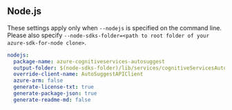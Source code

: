 ## Node.js

These settings apply only when `--nodejs` is specified on the command line.
Please also specify `--node-sdks-folder=<path to root folder of your azure-sdk-for-node clone>`.

``` yaml $(nodejs)
nodejs:
  package-name: azure-cognitiveservices-autosuggest
  output-folder: $(node-sdks-folder)/lib/services/cognitiveServicesAutoSuggest
  override-client-name: AutoSuggestAPIClient
  azure-arm: false
  generate-license-txt: true
  generate-package-json: true
  generate-readme-md: false
```
